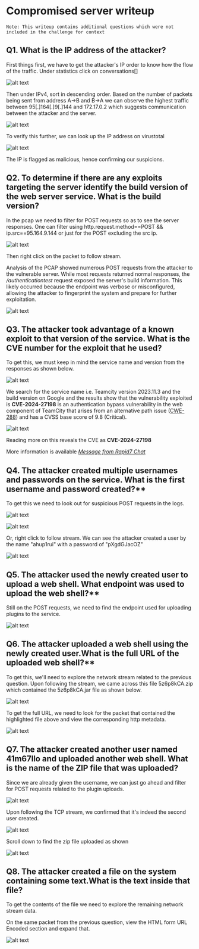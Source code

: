 # Compromised server writeup

    Note: This writeup contains additional questions which were not included in the challenge for context

## Q1. What is the IP address of the attacker?

First things first, we have to get the attacker's IP order to know how
the flow of the traffic. Under statistics click on
conversations[]

![alt text](image1.png)

Then under IPv4, sort in descending order. Based on the number of
packets being sent from address A-\>B and B-\>A we can observe the
highest traffic between 95\[.\]164\[.\]9\[.\]144 and 172.17.0.2 which
suggests communication between the attacker and the server.

![alt text](image2.png)

To verify this further, we can look up the IP address on virustotal

![alt text](image3.png)

The IP is flagged as malicious, hence confirming our suspicions.

## Q2. To determine if there are any exploits targeting the server identify the build version of the web server service. What is the build version?

In the pcap we need to filter for POST requests so as to see the server
responses. One can filter using http.request.method==POST &&
ip.src==95.164.9.144 or just for the POST excluding the src ip.

![alt text](image4.png)

Then right click on the packet to follow stream.

Analysis of the PCAP showed numerous POST requests from the attacker to
the vulnerable server. While most requests returned normal responses,
the */authenticationtest* request exposed the server's build
information. This likely occurred because the endpoint was verbose or
misconfigured, allowing the attacker to fingerprint the system and
prepare for further exploitation.

![alt text](image5.png)

## Q3. The attacker took advantage of a known exploit to that version of the service. What is the CVE number for the exploit that he used?

To get this, we must keep in mind the service name and version from the
responses as shown below.

![alt text](image6.png)

We search for the service name i.e. Teamcity version 2023.11.3 and the
build version on Google and the results show that the vulnerability
exploited is **CVE-2024-27198** is an authentication bypass
vulnerability in the web component of TeamCity that arises from an
alternative path issue
([CWE-288](https://cwe.mitre.org/data/definitions/288.html)) and has a
CVSS base score of 9.8 (Critical).

![alt text](image7.png)

Reading more on this reveals the CVE as **CVE-2024-27198**

More information is available [*Message from Rapid7
Chat*](https://www.rapid7.com/blog/post/2024/03/04/etr-cve-2024-27198-and-cve-2024-27199-jetbrains-teamcity-multiple-authentication-bypass-vulnerabilities-fixed/)

## Q4. The attacker created multiple usernames and passwords on the service. What is the first username and password created?**

To get this we need to look out for suspicious POST requests in the
logs.

![alt text](image8.png)

![alt text](image9.png)

Or, right click to follow stream. We can see the attacker created a user
by the name "ahup1rui" with a password of "pXgdGJacOZ"

![alt text](image10.png)

## Q5. The attacker used the newly created user to upload a web shell. What endpoint was used to upload the web shell?**

Still on the POST requests, we need to find the endpoint used for
uploading plugins to the service.

![alt text](image11.png)

## Q6. The attacker uploaded a web shell using the newly created user.What is the full URL of the uploaded web shell?**

To get this, we'll need to explore the network stream related to the
previous question. Upon following the stream, we came across this file
5z6p8kCA.zip which contained the 5z6p8kCA.jar file as shown below.

![alt text](image12.png)

To get the full URL, we need to look for the packet that contained the
highlighted file above and view the corresponding http metadata.

![alt text](image13.png)

## Q7. **The attacker created another user named 41m67llo and uploaded another web shell. What is the name of the ZIP file that was uploaded?**

Since we are already given the username, we can just go ahead and filter
for POST requests related to the plugin uploads.

![alt text](image14.png)

Upon following the TCP stream, we confirmed that it's indeed the second
user created.

![alt text](image15.png)

Scroll down to find the zip file uploaded as shown

![alt text](image16.png)

## Q8. The attacker created a file on the system containing some text.What is the text inside that file?

To get the contents of the file we need to explore the remaining network
stream data.

On the same packet from the previous question, view the HTML form URL
Encoded section and expand that.

![alt text](image17.png)
